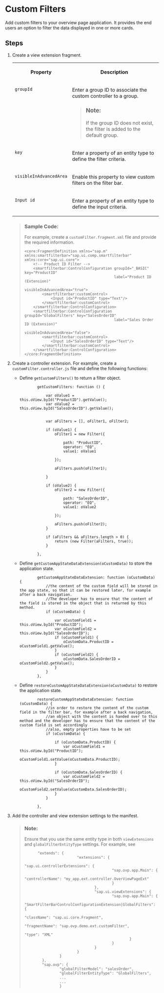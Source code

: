 <!-- loio4739893805f74a409e241698858ee424 -->

# Custom Filters

Add custom filters to your overview page application. It provides the end users an option to filter the data displayed in one or more cards.



<a name="loio4739893805f74a409e241698858ee424__section_uhm_ptp_zy"/>

## Steps

1.  Create a view extension fragment.


    <table>
    <tr>
    <th valign="top">

    Property


    
    </th>
    <th valign="top">

    Description


    
    </th>
    </tr>
    <tr>
    <td valign="top">
    
    `groupId` 


    
    </td>
    <td valign="top">
    
    Enter a group ID to associate the custom controller to a group.

    > ### Note:  
    > If the group ID does not exist, the filter is added to the default group.


    
    </td>
    </tr>
    <tr>
    <td valign="top">
    
    `key` 


    
    </td>
    <td valign="top">
    
    Enter a property of an entity type to define the filter criteria.


    
    </td>
    </tr>
    <tr>
    <td valign="top">
    
    `visibleInAdvancedArea` 


    
    </td>
    <td valign="top">
    
    Enable this property to view custom filters on the filter bar.


    
    </td>
    </tr>
    <tr>
    <td valign="top">
    
    `Input id` 


    
    </td>
    <td valign="top">
    
    Enter a property of an entity type to define the input criteria.


    
    </td>
    </tr>
    </table>
    
    > ### Sample Code:  
    > For example, create a `customFilter.fragment.xml` file and provide the required information.
    > 
    > ```
    > <core:FragmentDefinition xmlns="sap.m" xmlns:smartfilterbar="sap.ui.comp.smartfilterbar" xmlns:core="sap.ui.core">
    >     <!-- Product ID Filter -->
    >     <smartfilterbar:ControlConfiguration groupId="_BASIC" key="ProductID"
    >                                          label="Product ID (Extension)"
    >                                          visibleInAdvancedArea="true">
    >         <smartfilterbar:customControl>
    >             <Input id="ProductID" type="Text"/>
    >         </smartfilterbar:customControl>
    >     </smartfilterbar:ControlConfiguration>
    >     <smartfilterbar:ControlConfiguration groupId="GlobalFilters" key="SalesOrderID"
    >                                          label="Sales Order ID (Extension)"
    >                                          visibleInAdvancedArea="false">
    >         <smartfilterbar:customControl>
    >             <Input id="SalesOrderID" type="Text"/>
    >         </smartfilterbar:customControl>
    >     </smartfilterbar:ControlConfiguration>
    > </core:FragmentDefinition>
    > ```

2.  Create a controller extension. For example, create a `customFilter.controller.js` file and define the following functions:
    -   Define `getCustomFilters()` to return a filter object.

        ```
                getCustomFilters: function () {
        
                    var oValue1 = this.oView.byId("ProductID").getValue();
                    var oValue2 = this.oView.byId("SalesOrderID").getValue();
        
        
                    var aFilters = [], oFilter1, oFilter2;
        
                    if (oValue1) {
                        oFilter1 = new Filter({
        
                            path: "ProductID",
                            operator: "EQ",
                            value1: oValue1
        
                        });
        
                        aFilters.push(oFilter1);
        
                    }
        
                    if (oValue2) {
                        oFilter2 = new Filter({
        
                            path: "SalesOrderID",
                            operator: "EQ",
                            value1: oValue2
        
                        });
        
                        aFilters.push(oFilter2);
                    }
        
                    if (aFilters && aFilters.length > 0) {
                        return (new Filter(aFilters, true));
                    }
                    
                },
        ```

    -   Define `getCustomAppStateDataExtension(oCustomData)` to store the application state.

        ```
                getCustomAppStateDataExtension: function (oCustomData) {
                    //the content of the custom field will be stored in the app state, so that it can be restored later, for example after a back navigation.
                    //The developer has to ensure that the content of the field is stored in the object that is returned by this method.
                    if (oCustomData) {
        
                        var oCustomField1 = this.oView.byId("ProductID");
                        var oCustomField2 = this.oView.byId("SalesOrderID");
                        if (oCustomField1) {
                            oCustomData.ProductID = oCustomField1.getValue();
                        }
                        if (oCustomField2) {
                            oCustomData.SalesOrderID = oCustomField2.getValue();
                        }
                    }
                },
        ```

    -   Define `restoreCustomAppStateDataExtension(oCustomData)` to restore the application state.

        ```
                restoreCustomAppStateDataExtension: function (oCustomData) {
                    //in order to restore the content of the custom field in the filter bar, for example after a back navigation,
                    //an object with the content is handed over to this method and the developer has to ensure that the content of the custom field is set accordingly
                    //also, empty properties have to be set
                    if (oCustomData) {
        
                        if (oCustomData.ProductID) {
                            var oCustomField1 = this.oView.byId("ProductID");
                            oCustomField1.setValue(oCustomData.ProductID);
                        }
        
                        if (oCustomData.SalesOrderID) {
                            var oCustomField2 = this.oView.byId("SalesOrderID");
                            oCustomField2.setValue(oCustomData.SalesOrderID);
                        }
                    }
        
                },
        ```


3.  Add the controller and view extension settings to the manifest.

    > ### Note:  
    > Ensure that you use the same entity type in both `viewExtensions` and `globalFilterEntityType` settings. For example, see
    > 
    > ```
    > 		"extends": {
    >                         "extensions": {
    >                                 "sap.ui.controllerExtensions": {
    >                                         "sap.ovp.app.Main": {
    >                                                 "controllerName": "my_app.ext.controller.OverViewPageExt"
    >                                         }
    >                                 },
    >                                 "sap.ui.viewExtensions": {
    >                                         "sap.ovp.app.Main": {
    >                                                 "SmartFilterBarControlConfigurationExtension|GlobalFilters": {
    >                                                         "className": "sap.ui.core.Fragment",
    >                                                         "fragmentName": "sap.ovp.demo.ext.customFilter",
    >                                                         "type": "XML"
    >                                                 }
    >                                         }
    >                                 }
    >                         }
    >                 }
    >         },
    >         "sap.ovp": {
    >                 "globalFilterModel": "salesOrder",
    >                 "globalFilterEntityType": "GlobalFilters",
    >                 ...
    >                 ...
    >                 }
    > 
    > ```



